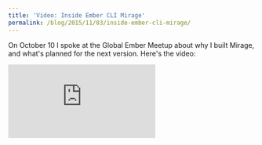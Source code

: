 ```yaml
---
title: 'Video: Inside Ember CLI Mirage'
permalink: /blog/2015/11/03/inside-ember-cli-mirage/
---
```


On October 10 I spoke at the Global Ember Meetup about why I built Mirage, and what's planned for the next version. Here's the video:

<div class="fixed-ratio fixed-ratio-video">
    <iframe src="https://player.vimeo.com/video/144256352" class='fixed-ratio-inner' frameborder="0" webkitallowfullscreen mozallowfullscreen allowfullscreen></iframe>
</div>
